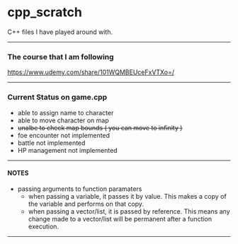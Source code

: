 # cpp_scratch  
C++ files I have played around with.

---

### The course that I am following
https://www.udemy.com/share/101WQMBEUceFxVTXo=/  

---

### Current Status on game.cpp
* able to assign name to character
* able to move character on map
* ~~unalbe to check map bounds ( you can move to infinity )~~
* foe encounter not implemented
* battle not implemented
* HP management not implemented

---

#### NOTES
* passing arguments to function paramaters
	* when passing a variable, it passes it by value. This makes a copy of the variable and performs on that copy.
	* when passing a vector/list, it is passed by reference. This means any change made to a vector/list will be permanent after a function execution.

---

